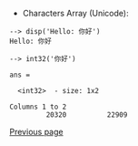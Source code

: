 - Characters Array (Unicode):

```
--> disp('Hello: 你好')
Hello: 你好
```

```
--> int32('你好')

ans =

  <int32>  - size: 1x2

Columns 1 to 2
         20320          22909
```

[Previous page](../TYPES.md)
